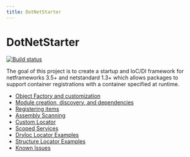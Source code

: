```yaml
---
title: DotNetStarter 
---
```

# DotNetStarter

[![Build status](https://ci.appveyor.com/api/projects/status/a907wfniy73sk5de?svg=true)](https://ci.appveyor.com/project/bmcdavid/dotnetstarter)

The goal of this project is to create a startup and IoC/DI framework for netframeworks 3.5+ and netstandard 1.3+
 which allows packages to support container registrations with a container specified at runtime.

* [Object Factory and customization](./custom-objectfactory.html)
* [Module creation, discovery, and dependencies](./modules.html)
* [Registering items](./register.html)
* [Assembly Scanning](./scanning.html)
* [Custom Locator](./custom-locator.html)
* [Scoped Services](./scoped-locator.html)
* [DryIoc Locator Examples](./dryioc-locator.html)
* [Structure Locator Examples](./structuremap-locator.html)
* [Known Issues](./known-issues.html)
